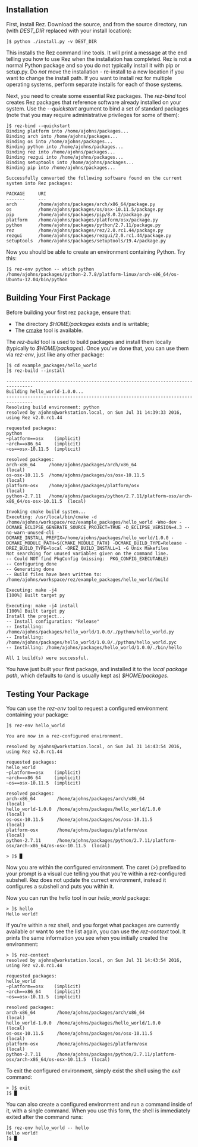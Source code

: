 ## Installation

First, install Rez. Download the source, and from the source directory, run
(with *DEST_DIR* replaced with your install location):

    ]$ python ./install.py -v DEST_DIR

This installs the Rez command line tools. It will print a message at the end
telling you how to use Rez when the installation has completed. Rez is not a
normal Python package and so you do not typically install it with pip or setup.py.
Do *not* move the installation - re-install to a new location if you want to
change the install path. If you want to install rez for multiple operating
systems, perform separate installs for each of those systems.

Next, you need to create some essential Rez packages. The *rez-bind* tool creates
Rez packages that reference software already installed on your system. Use the
*--quickstart* argument to bind a set of standard packages (note that you may
require administrative privileges for some of them):

    ]$ rez-bind --quickstart
    Binding platform into /home/ajohns/packages...
    Binding arch into /home/ajohns/packages...
    Binding os into /home/ajohns/packages...
    Binding python into /home/ajohns/packages...
    Binding rez into /home/ajohns/packages...
    Binding rezgui into /home/ajohns/packages...
    Binding setuptools into /home/ajohns/packages...
    Binding pip into /home/ajohns/packages...

    Successfully converted the following software found on the current system into Rez packages:

    PACKAGE     URI
    -------     ---
    arch        /home/ajohns/packages/arch/x86_64/package.py
    os          /home/ajohns/packages/os/osx-10.11.5/package.py
    pip         /home/ajohns/packages/pip/8.0.2/package.py
    platform    /home/ajohns/packages/platform/osx/package.py
    python      /home/ajohns/packages/python/2.7.11/package.py
    rez         /home/ajohns/packages/rez/2.0.rc1.44/package.py
    rezgui      /home/ajohns/packages/rezgui/2.0.rc1.44/package.py
    setuptools  /home/ajohns/packages/setuptools/19.4/package.py

Now you should be able to create an environment containing Python. Try this:

    ]$ rez-env python -- which python
    /home/ajohns/packages/python-2.7.8/platform-linux/arch-x86_64/os-Ubuntu-12.04/bin/python


## Building Your First Package

Before building your first rez package, ensure that:

* The directory *$HOME/packages* exists and is writable;
* The [cmake](https://cmake.org/) tool is available.

The *rez-build* tool is used to build packages and install them locally (typically
to *$HOME/packages*). Once you've done that, you can use them via *rez-env*, just
like any other package:

    ]$ cd example_packages/hello_world
    ]$ rez-build --install

    --------------------------------------------------------------------------------
    Building hello_world-1.0.0...
    --------------------------------------------------------------------------------
    Resolving build environment: python
    resolved by ajohns@workstation.local, on Sun Jul 31 14:39:33 2016, using Rez v2.0.rc1.44

    requested packages:
    python
    ~platform==osx    (implicit)
    ~arch==x86_64     (implicit)
    ~os==osx-10.11.5  (implicit)

    resolved packages:
    arch-x86_64     /home/ajohns/packages/arch/x86_64                                            (local)
    os-osx-10.11.5  /home/ajohns/packages/os/osx-10.11.5                                         (local)
    platform-osx    /home/ajohns/packages/platform/osx                                           (local)
    python-2.7.11   /home/ajohns/packages/python/2.7.11/platform-osx/arch-x86_64/os-osx-10.11.5  (local)

    Invoking cmake build system...
    Executing: /usr/local/bin/cmake -d /home/ajohns/workspace/rez/example_packages/hello_world -Wno-dev -DCMAKE_ECLIPSE_GENERATE_SOURCE_PROJECT=TRUE -D_ECLIPSE_VERSION=4.3 --no-warn-unused-cli -DCMAKE_INSTALL_PREFIX=/home/ajohns/packages/hello_world/1.0.0 -DCMAKE_MODULE_PATH=${CMAKE_MODULE_PATH} -DCMAKE_BUILD_TYPE=Release -DREZ_BUILD_TYPE=local -DREZ_BUILD_INSTALL=1 -G Unix Makefiles
    Not searching for unused variables given on the command line.
    -- Could NOT find PkgConfig (missing:  PKG_CONFIG_EXECUTABLE)
    -- Configuring done
    -- Generating done
    -- Build files have been written to: /home/ajohns/workspace/rez/example_packages/hello_world/build

    Executing: make -j4
    [100%] Built target py

    Executing: make -j4 install
    [100%] Built target py
    Install the project...
    -- Install configuration: "Release"
    -- Installing: /home/ajohns/packages/hello_world/1.0.0/./python/hello_world.py
    -- Installing: /home/ajohns/packages/hello_world/1.0.0/./python/hello_world.pyc
    -- Installing: /home/ajohns/packages/hello_world/1.0.0/./bin/hello

    All 1 build(s) were successful.

You have just built your first package, and installed it to the *local package path*, which defaults
to (and is usually kept as) *$HOME/packages*.


## Testing Your Package

You can use the *rez-env* tool to request a configured environment containing your package:

    ]$ rez-env hello_world

    You are now in a rez-configured environment.

    resolved by ajohns@workstation.local, on Sun Jul 31 14:43:54 2016, using Rez v2.0.rc1.44

    requested packages:
    hello_world
    ~platform==osx    (implicit)
    ~arch==x86_64     (implicit)
    ~os==osx-10.11.5  (implicit)

    resolved packages:
    arch-x86_64        /home/ajohns/packages/arch/x86_64                                            (local)
    hello_world-1.0.0  /home/ajohns/packages/hello_world/1.0.0                                      (local)
    os-osx-10.11.5     /home/ajohns/packages/os/osx-10.11.5                                         (local)
    platform-osx       /home/ajohns/packages/platform/osx                                           (local)
    python-2.7.11      /home/ajohns/packages/python/2.7.11/platform-osx/arch-x86_64/os-osx-10.11.5  (local)

    > ]$ █

Now you are within the configured environment. The caret (>) prefixed to your prompt is a visual cue
telling you that you're within a rez-configured subshell. Rez does not update the currect environment,
instead it configures a subshell and puts you within it.

Now you can run the *hello* tool in our *hello_world* package:

    > ]$ hello
    Hello world!

If you're within a rez shell, and you forget what packages are currently available or want to see the
list again, you can use the *rez-context* tool. It prints the same information you see when you
initially created the environment:

    > ]$ rez-context
    resolved by ajohns@workstation.local, on Sun Jul 31 14:43:54 2016, using Rez v2.0.rc1.44

    requested packages:
    hello_world
    ~platform==osx    (implicit)
    ~arch==x86_64     (implicit)
    ~os==osx-10.11.5  (implicit)

    resolved packages:
    arch-x86_64        /home/ajohns/packages/arch/x86_64                                            (local)
    hello_world-1.0.0  /home/ajohns/packages/hello_world/1.0.0                                      (local)
    os-osx-10.11.5     /home/ajohns/packages/os/osx-10.11.5                                         (local)
    platform-osx       /home/ajohns/packages/platform/osx                                           (local)
    python-2.7.11      /home/ajohns/packages/python/2.7.11/platform-osx/arch-x86_64/os-osx-10.11.5  (local)

To exit the configured environment, simply exist the shell using the *exit* command:

    > ]$ exit
    ]$ █

You can also create a configured environment and run a command inside of it, with a single command.
When you use this form, the shell is immediately exited after the command runs:

    ]$ rez-env hello_world -- hello
    Hello world!
    ]$ █
